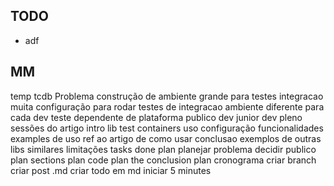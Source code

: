 ## TODO

- adf


## MM
temp tcdb
    Problema
        construção de ambiente grande para testes integracao
        muita configuração para rodar testes de integracao
        ambiente diferente para cada dev
        teste dependente de plataforma
    publico
        dev junior 
        dev pleno
    sessões do artigo
        intro
        lib test containers
        uso 
            configuração
            funcionalidades
            examples de uso
            ref ao artigo de como usar
        conclusao
            exemplos de outras libs similares
            limitações
    tasks
        done
        plan
            planejar problema
            decidir publico
            plan sections
            plan code
            plan the conclusion
            plan cronograma
        criar branch
        criar post .md
        criar todo em md
        iniciar 5 minutes



